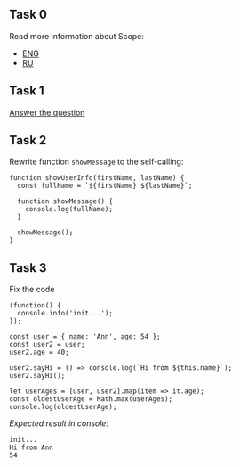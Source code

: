 ## Task 0
Read more information about Scope:  
- [ENG](https://javascript.info/closure)  
- [RU](https://learn.javascript.ru/closure)


## Task 1
[Answer the question](https://javascript.info/task/closure-latest-changes) 

## Task 2
Rewrite function `showMessage` to the self-calling:  
```
function showUserInfo(firstName, lastName) {
  const fullName = `${firstName} ${lastName}`;

  function showMessage() {
  	console.log(fullName);
  }

  showMessage();
}
```

## Task 3
Fix the code
```
(function() {
  console.info('init...');
});

const user = { name: 'Ann', age: 54 };
const user2 = user;
user2.age = 40;

user2.sayHi = () => console.log(`Hi from ${this.name}`);
user2.sayHi();

let userAges = [user, user2].map(item => it.age);
const oldestUserAge = Math.max(userAges);
console.log(oldestUserAge);
```

*Expected result in console:*  
```
init...  
Hi from Ann  
54    
```
